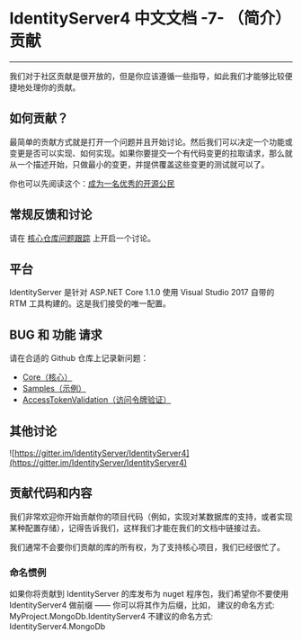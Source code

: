 # IdentityServer4 中文文档 -7- （简介）贡献

-----------------------------------------------------------

我们对于社区贡献是很开放的，但是你应该遵循一些指导，如此我们才能够比较便捷地处理你的贡献。

## 如何贡献？

最简单的贡献方式就是打开一个问题并且开始讨论。然后我们可以决定一个功能或变更是否可以实现、如何实现。如果你要提交一个有代码变更的拉取请求，那么就从一个描述开始，只做最小的变更，并提供覆盖这些变更的测试就可以了。

你也可以先阅读这个：[成为一名优秀的开源公民](https://hackernoon.com/being-a-good-open-source-citizen-9060d0ab9732#.x3hocgw85)

## 常规反馈和讨论

请在 [核心仓库问题跟踪](https://github.com/IdentityServer/IdentityServer4/issues) 上开启一个讨论。

## 平台

IdentityServer 是针对 ASP.NET Core 1.1.0 使用 Visual Studio 2017 自带的 RTM 工具构建的。这是我们接受的唯一配置。

## BUG 和 功能 请求

请在合适的 Github 仓库上记录新问题：

* [Core（核心）](https://github.com/IdentityServer/IdentityServer4)
* [Samples（示例）](https://github.com/IdentityServer/IdentityServer4.Samples)
* [AccessTokenValidation（访问令牌验证）](https://github.com/IdentityServer/IdentityServer4.AccessTokenValidation)

## 其他讨论

![https://gitter.im/IdentityServer/IdentityServer4](https://gitter.im/IdentityServer/IdentityServer4)

## 贡献代码和内容

我们非常欢迎你开始贡献你的项目代码（例如，实现对某数据库的支持，或者实现某种配置存储），记得告诉我们，这样我们才能在我们的文档中链接过去。

我们通常不会要你们贡献的库的所有权，为了支持核心项目，我们已经很忙了。

### 命名惯例

如果你将贡献到 IdentityServer 的库发布为 nuget 程序包，我们希望你不要使用 IdentityServer4 做前缀 —— 你可以将其作为后缀，比如，
建议的命名方式:           MyProject.MongoDb.IdentityServer4
不建议的命名方式:       IdentityServer4.MongoDb